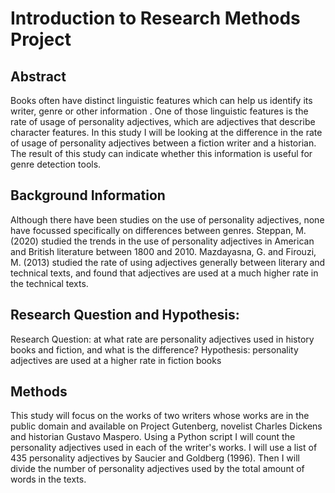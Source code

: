 # Introduction to Research Methods Project

## Abstract
Books often have distinct linguistic features which can help us identify its writer, genre or other information . One of those linguistic features
is the rate of usage of personality adjectives, which are adjectives that describe character features. In this study I will be looking at the 
difference in the rate of usage of personality adjectives between a fiction writer and a historian. The result of this study can indicate whether
this information is useful for genre detection tools.
                                                                                            

## Background Information
Although there have been studies on the use of personality adjectives, none have focussed specifically on differences between genres.
Steppan, M. (2020) studied the trends in the use of personality adjectives in American and British literature between 1800 and 2010.
Mazdayasna, G. and Firouzi, M. (2013) studied the rate of using adjectives generally between literary and technical texts, and found that
adjectives are used at a much higher rate in the technical texts.

## Research Question and Hypothesis:
Research Question: at what rate are personality adjectives used in history books and fiction, and what is the difference?
Hypothesis: personality adjectives are used at a higher rate in fiction books

## Methods
This study will focus on the works of two writers whose works are in the public domain and available on Project Gutenberg, novelist 
Charles Dickens and historian Gustavo Maspero. Using a Python script I will count the personality adjectives used in each of the writer's works.
I will use a list of 435 personality adjectives by Saucier and Goldberg (1996). Then I will divide the number of personality adjectives used by the total amount of words in the texts.

